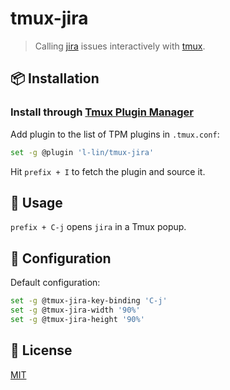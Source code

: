 # tmux-jira

> Calling [jira](https://github.com/ankitpokhrel/jira-cli) issues interactively with [tmux](https://github.com/tmux/tmux).

## :package: Installation
### Install through [Tmux Plugin Manager](https://github.com/tmux-plugins/tpm)

Add plugin to the list of TPM plugins in `.tmux.conf`:

```bash
set -g @plugin 'l-lin/tmux-jira'
```

Hit `prefix + I` to fetch the plugin and source it.

## :rocket: Usage

`prefix + C-j` opens `jira` in a Tmux popup.

## :wrench: Configuration

Default configuration:

```bash
set -g @tmux-jira-key-binding 'C-j'
set -g @tmux-jira-width '90%'
set -g @tmux-jira-height '90%'
```

## :page_with_curl: License

[MIT](./LICENSE)

